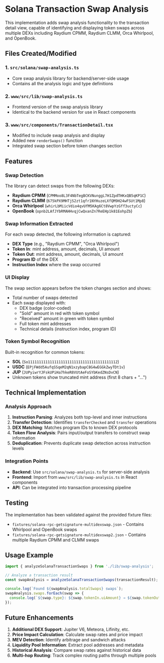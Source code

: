 # Solana Transaction Swap Analysis

This implementation adds swap analysis functionality to the transaction detail view, capable of identifying and displaying token swaps across multiple DEXs including Raydium CPMM, Raydium CLMM, Orca Whirlpool, and OpenBook.

## Files Created/Modified

### 1. `src/solana/swap-analysis.ts`
- Core swap analysis library for backend/server-side usage
- Contains all the analysis logic and type definitions

### 2. `www/src/lib/swap-analysis.ts` 
- Frontend version of the swap analysis library
- Identical to the backend version for use in React components

### 3. `www/src/components/TransactionDetail.tsx`
- Modified to include swap analysis and display
- Added new `renderSwaps()` function 
- Integrated swap section before token changes section

## Features

### Swap Detection
The library can detect swaps from the following DEXs:
- **Raydium CPMM** (`CPMMoo8L3F4NbTegBCKVNunggL7H1ZpdTHKxQB5qKP1C`)
- **Raydium CLMM** (`675kPX9MHTjS2zt1qfr1NYHuzeLXfQM9H24wFSUt1Mp8`)  
- **Orca Whirlpool** (`whirLbMiicVdio4qvUfM5KAg6Ct8VwpYzGff3uctyCc`)
- **OpenBook** (`opnb2LAfJYbRMAHHvqjCwQxanZn7ReEHp1k81EohpZb`)

### Swap Information Extracted
For each swap detected, the following information is captured:
- **DEX Type** (e.g., "Raydium CPMM", "Orca Whirlpool")
- **Token In**: mint address, amount, decimals, UI amount
- **Token Out**: mint address, amount, decimals, UI amount  
- **Program ID** of the DEX
- **Instruction Index** where the swap occurred

### UI Display
The swap section appears before the token changes section and shows:
- Total number of swaps detected
- Each swap displayed with:
  - DEX badge (color-coded)
  - "Sold" amount in red with token symbol
  - "Received" amount in green with token symbol
  - Full token mint addresses
  - Technical details (instruction index, program ID)

### Token Symbol Recognition
Built-in recognition for common tokens:
- **SOL** (`So11111111111111111111111111111111111111112`)
- **USDC** (`EPjFWdd5AufqSSqeM2qN1xzybapC8G4wEGGkZwyTDt1v`)
- **JUP** (`JUPyiwrYJFskUPiHa7hkeR8VUtAeFoSYbKedZNsDvCN`)
- Unknown tokens show truncated mint address (first 8 chars + "...")

## Technical Implementation

### Analysis Approach
1. **Instruction Parsing**: Analyzes both top-level and inner instructions
2. **Transfer Detection**: Identifies `transferChecked` and `transfer` operations
3. **DEX Matching**: Matches program IDs to known DEX protocols
4. **Token Flow Analysis**: Pairs input/output transfers to construct swap information
5. **Deduplication**: Prevents duplicate swap detection across instruction levels

### Integration Points
- **Backend**: Use `src/solana/swap-analysis.ts` for server-side analysis
- **Frontend**: Import from `www/src/lib/swap-analysis.ts` in React components
- **API**: Can be integrated into transaction processing pipeline

## Testing

The implementation has been validated against the provided fixture files:
- `fixtures/solana-rpc-getsignature-multidexswap.json` - Contains Whirlpool and OpenBook swaps
- `fixtures/solana-rpc-getsignature-multidexswap2.json` - Contains multiple Raydium CPMM and CLMM swaps

## Usage Example

```typescript
import { analyzeSolanaTransactionSwaps } from './lib/swap-analysis';

// Analyze a transaction result
const swapAnalysis = analyzeSolanaTransactionSwaps(transactionResult);

console.log(`Found ${swapAnalysis.totalSwaps} swaps`);
swapAnalysis.swaps.forEach(swap => {
  console.log(`${swap.type}: ${swap.tokenIn.uiAmount} → ${swap.tokenOut.uiAmount}`);
});
```

## Future Enhancements

1. **Additional DEX Support**: Jupiter V6, Meteora, Lifinity, etc.
2. **Price Impact Calculation**: Calculate swap rates and price impact
3. **MEV Detection**: Identify arbitrage and sandwich attacks
4. **Liquidity Pool Information**: Extract pool addresses and metadata
5. **Historical Analysis**: Compare swap rates against historical data
6. **Multi-hop Routing**: Track complex routing paths through multiple pools